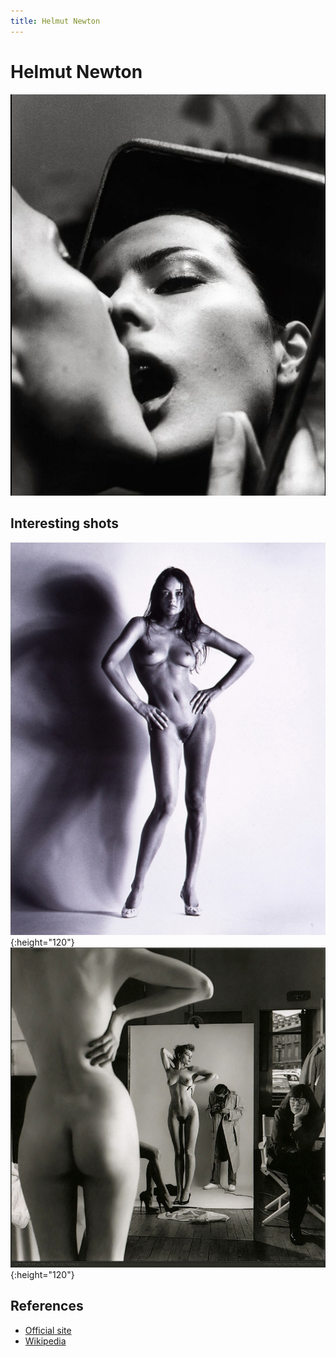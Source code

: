 ```yaml
---
title: Helmut Newton
---
```


# Helmut Newton

![01](photos/helmut-newton-02.jpg)


## Interesting shots

![01](photos/helmut-newton-01.jpg){:height="120"}
![03](photos/helmut-newton-03.jpg){:height="120"}


## References

* [Official site](http://www.helmutnewton.com)
* [Wikipedia](https://en.wikipedia.org/wiki/Helmut_Newton)